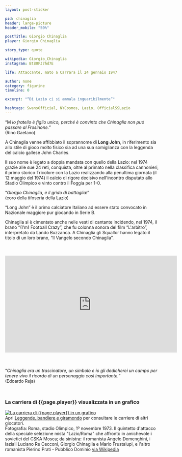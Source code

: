 ```yaml
---
layout: post-sticker

pid: chinaglia
header: large-picture
header_mobile: "50%"

postTitle: Giorgio Chinaglia
player: Giorgio Chinaglia

story_type: quote

wikipedia: Giorgio_Chinaglia
instagram: BtB0FJ7hd7E

life: Attaccante, nato a Carrara il 24 gennaio 1947

author: none
category: figurine
timeline: 0

excerpt: "“Di Lazio ci si ammala inguaribilmente”"

hashtags: SwansOfficial, NYCosmos, Lazio, OfficialSSLazio
---
```

“M _io fratello è figlio unico, perché è convinto che Chinaglia non può passare al Frosinone._”  
(Rino Gaetano)

A Chinaglia venne affibbiato il soprannome di **Long John**, in riferimento sia allo stile di gioco molto fisico sia ad una sua somiglianza con la leggenda del calcio gallese John Charles.

Il suo nome è legato a doppia mandata con quello della Lazio: nel 1974 grazie alle sue 24 reti, conquista, oltre al primato nella classifica cannonieri, il primo storico Tricolore con la Lazio realizzando alla penultima giornata (il 12 maggio del 1974) il calcio di rigore decisivo nell'incontro disputato allo Stadio Olimpico e vinto contro il Foggia per 1-0.

“_Giorgio Chinaglia, è il grido di battaglia!_”  
(coro della tifoseria della Lazio)

“Long John” è il primo calciatore Italiano ad essere stato convocato in Nazionale maggiore pur giocando in Serie B.

Chinaglia si è cimentato anche nelle vesti di cantante incidendo, nel 1974, il brano “(I'm) Football Crazy”, che fu colonna sonora del film “L'arbitro”, interpretato da Lando Buzzanca. A Chinaglia gli Squallor hanno legato il titolo di un loro brano, “Il Vangelo secondo Chinaglia”.

<div class="text-center" style="margin-top:50px;margin-bottom:50px;">
  <div class="videoWrapper">
    <iframe width="560" height="315" src="https://www.youtube-nocookie.com/embed/JyvDCIlYpqs" frameborder="0" allow="accelerometer; autoplay; encrypted-media; gyroscope; picture-in-picture" allowfullscreen></iframe>
  </div>
</div>

“_Chinaglia era un trascinatore, un simbolo e io gli dedicherei un campo per tenere vivo il ricordo di un personaggio così importante._”  
(Edoardo Reja)



<div style="margin-top: 50px;">
<h3>La carriera di {{page.player}} visualizzata in un grafico</h3>
<a href="/leggende-bandiere-e-giramondo" title="La carriera di {{page.player}} visualizzata in un grafico"><img class="responsive-img w100 border" src="{{site.baseurl}}/assets/pics/careers/{{page.pid}}.png" alt="La carriera di {{page.player}} in un grafico"/></a>
</div>
Apri <a href="/leggende-bandiere-e-giramondo" title="La carriera di {{page.player}} visualizzata in un grafico">Leggende, bandiere e giramondo</a> per consultare le carriere di altri giocatori.

<div class="post-disclaimer">Fotografia: Roma, stadio Olimpico, 1º novembre 1973. Il quintetto d'attacco della speciale selezione mista "Lazio/Roma" che affrontò in amichevole i sovietici del CSKA Mosca; da sinistra: il romanista Angelo Domenghini, i laziali Luciano Re Cecconi, Giorgio Chinaglia e Mario Frustalupi, e l'altro romanista Pierino Prati - Pubblico Dominio <a href="https://it.wikipedia.org/wiki/File:Mista_LazioRoma-CSKA_Mosca_-_1973_-_Domenghini,_Re_Cecconi,_Chinaglia,_Frustalupi_e_Prati.jpg" target="_blank">via Wikipedia</a>
</div>
